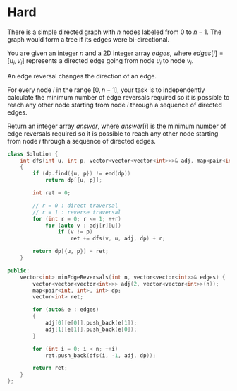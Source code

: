 # Hard

There is a simple directed graph with $n$ nodes labeled from $0$ to $n - 1$. The graph would form a tree if its edges were bi-directional.

You are given an integer $n$ and a 2D integer array $edges$, where $edges[i] = [u_i, v_i]$ represents a directed edge going from node $u_i$ to node $v_i$.

An edge reversal changes the direction of an edge.

For every node $i$ in the range $[0, n - 1]$, your task is to independently calculate the minimum number of edge reversals required so it is possible to reach any other node starting from node $i$ through a sequence of directed edges.

Return an integer array $answer$, where $answer[i]$ is the minimum number of edge reversals required so it is possible to reach any other node starting from node $i$ through a sequence of directed edges.

```cpp
class Solution {
    int dfs(int u, int p, vector<vector<vector<int>>>& adj, map<pair<int, int>, int>& dp)
    {
        if (dp.find({u, p}) != end(dp))
            return dp[{u, p}];

        int ret = 0;

        // r = 0 : direct traversal
        // r = 1 : reverse traversal
        for (int r = 0; r <= 1; ++r)
            for (auto v : adj[r][u])
                if (v != p)
                    ret += dfs(v, u, adj, dp) + r;

        return dp[{u, p}] = ret;
    }

public:
    vector<int> minEdgeReversals(int n, vector<vector<int>>& edges) {
        vector<vector<vector<int>>> adj(2, vector<vector<int>>(n));
        map<pair<int, int>, int> dp;
        vector<int> ret;

        for (auto& e : edges)
        {
            adj[0][e[0]].push_back(e[1]);
            adj[1][e[1]].push_back(e[0]);
        }

        for (int i = 0; i < n; ++i)
            ret.push_back(dfs(i, -1, adj, dp));

        return ret;
    }
};
```
